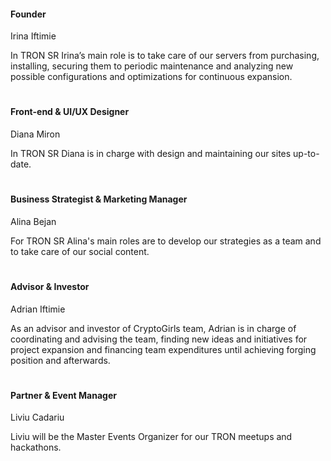 #### Founder
Irina Iftimie

In TRON SR Irina’s main role is to take care of our servers from purchasing, installing, securing them to periodic maintenance and analyzing new possible configurations and optimizations for continuous expansion.
#
#### Front-end & UI/UX Designer

Diana Miron

In TRON SR Diana is in charge with design and maintaining our sites up-to-date.
#
#### Business Strategist & Marketing Manager

Alina Bejan

For TRON SR Alina's main roles are to develop our strategies as a team and to take care of our social content.
#
#### Advisor & Investor

Adrian Iftimie

As an advisor and investor of CryptoGirls team, Adrian is in charge of coordinating and advising the team, finding new ideas and initiatives for project expansion and financing team expenditures until achieving forging position and afterwards.
#
#### Partner & Event Manager

Liviu Cadariu

Liviu will be the Master Events Organizer for our TRON meetups and hackathons.
